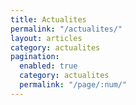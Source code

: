 ```yaml
---
title: Actualites
permalink: "/actualites/"
layout: articles
category: actualites
pagination:
  enabled: true
  category: actualites
  permalink: "/page/:num/"
---
```

